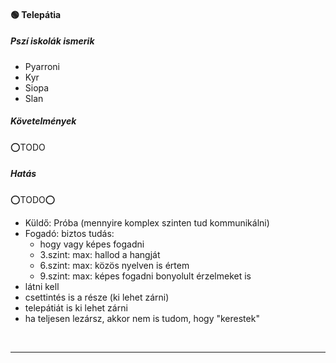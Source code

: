 #### 🟢 Telepátia

##### Pszí iskolák ismerik

- Pyarroni
- Kyr
- Siopa
- Slan

##### Követelmények

⭕TODO

##### Hatás

⭕TODO⭕
- Küldő: Próba  (mennyire komplex szinten tud kommunikálni)
- Fogadó: biztos tudás:
  - hogy vagy képes fogadni
  - 3.szint: max: hallod a hangját
  - 6.szint: max: közös nyelven is értem
  - 9.szint: max: képes fogadni bonyolult érzelmeket is
- látni kell
- csettintés is a része (ki lehet zárni)
- telepátiát is ki lehet zárni
- ha teljesen lezársz, akkor nem is tudom, hogy "kerestek"

<br />

---
